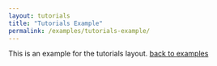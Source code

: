 ```yaml
---
layout: tutorials
title: "Tutorials Example"
permalink: /examples/tutorials-example/
---
```

This is an example for the tutorials layout.
[back to examples](/examples/)